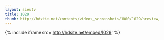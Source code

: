 ```yaml
---
layout: sieutv
title: 1029
thumb: http://hdsite.net/contents/videos_screenshots/1000/1029/preview_360p.mp4.jpg
---
```

{% include iframe src='http://hdsite.net/embed/1029' %}
 
